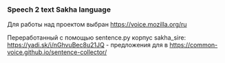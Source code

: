 ### Speech 2 text Sakha language

Для работы над проектом выбран https://voice.mozilla.org/ru

Переработанный с помощью sentence.py корпус sakha_sire: https://yadi.sk/i/nGhvuBec8u21JQ - предложения для в https://common-voice.github.io/sentence-collector/
